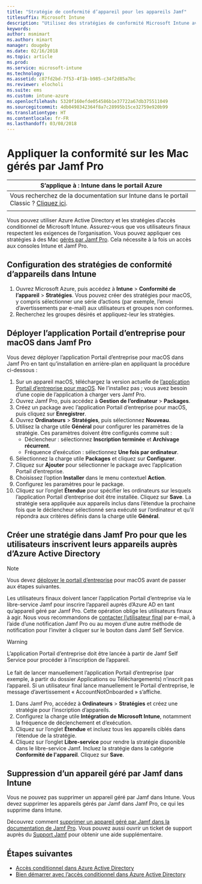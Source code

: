 ```yaml
---
title: "Stratégie de conformité d’appareil pour les appareils Jamf"
titlesuffix: Microsoft Intune
description: "Utilisez des stratégies de conformité Microsoft Intune avec l’accès conditionnel Azure Active Directory pour permettre de sécuriser les appareils gérés par Jamf."
keywords: 
author: msmimart
ms.author: mimart
manager: dougeby
ms.date: 02/16/2018
ms.topic: article
ms.prod: 
ms.service: microsoft-intune
ms.technology: 
ms.assetid: c87fd2bd-7f53-4f1b-b985-c34f2d85a7bc
ms.reviewer: elocholi
ms.suite: ems
ms.custom: intune-azure
ms.openlocfilehash: 5320f160efde054586b1e37722a67db375511049
ms.sourcegitcommit: 4db0498342364f8a7c28995b15ce32759e920b99
ms.translationtype: HT
ms.contentlocale: fr-FR
ms.lasthandoff: 03/08/2018
---
```

# <a name="enforce-compliance-on-macs-managed-with-jamf-pro"></a>Appliquer la conformité sur les Mac gérés par Jamf Pro

|S’applique à : Intune dans le portail Azure |
|--|
|Vous recherchez de la documentation sur Intune dans le portail Classic ? [Cliquez ici](/intune/introduction-intune?toc=/intune-classic/toc.json).|
| |

Vous pouvez utiliser Azure Active Directory et les stratégies d’accès conditionnel de Microsoft Intune. Assurez-vous que vos utilisateurs finaux respectent les exigences de l’organisation. Vous pouvez appliquer ces stratégies à des Mac [gérés par Jamf Pro](conditional-access-integrate-jamf.md). Cela nécessite à la fois un accès aux consoles Intune et Jamf Pro.

## <a name="set-up-device-compliance-policies-in-intune"></a>Configuration des stratégies de conformité d’appareils dans Intune

1. Ouvrez Microsoft Azure, puis accédez à **Intune** > **Conformité de l’appareil** > **Stratégies**. Vous pouvez créer des stratégies pour macOS, y compris sélectionner une série d’actions (par exemple, l’envoi d’avertissements par e-mail) aux utilisateurs et groupes non conformes.
2. Recherchez les groupes désirés et appliquez-leur les stratégies.

## <a name="deploy-the-company-portal-app-for-macos-in-jamf-pro"></a>Déployer l’application Portail d’entreprise pour macOS dans Jamf Pro

Vous devez déployer l’application Portail d’entreprise pour macOS dans Jamf Pro en tant qu’installation en arrière-plan en appliquant la procédure ci-dessous :

1. Sur un appareil macOS, téléchargez la version actuelle de [l’application Portail d’entreprise pour macOS](https://go.microsoft.com/fwlink/?linkid=862280). Ne l’installez pas ; vous avez besoin d’une copie de l’application à charger vers Jamf Pro.
2. Ouvrez Jamf Pro, puis accédez à **Gestion de l’ordinateur** > **Packages**.
3. Créez un package avec l’application Portail d’entreprise pour macOS, puis cliquez sur **Enregistrer**.
4. Ouvrez **Ordinateurs** > **Stratégies**, puis sélectionnez **Nouveau**.
5. Utilisez la charge utile **Général** pour configurer les paramètres de la stratégie. Ces paramètres doivent être configurés comme suit :
   - Déclencheur : sélectionnez **Inscription terminée** et **Archivage récurrent**.
   - Fréquence d’exécution : sélectionnez **Une fois par ordinateur**.
6. Sélectionnez la charge utile **Packages** et cliquez sur **Configurer**.
7. Cliquez sur **Ajouter** pour sélectionner le package avec l’application Portail d’entreprise.
8. Choisissez l’option **Installer** dans le menu contextuel **Action**.
9. Configurez les paramètres pour le package.
10. Cliquez sur l’onglet **Étendue** pour spécifier les ordinateurs sur lesquels l’application Portail d’entreprise doit être installée. Cliquez sur **Save**. La stratégie sera appliquée aux appareils inclus dans l’étendue la prochaine fois que le déclencheur sélectionné sera exécuté sur l’ordinateur et qu’il répondra aux critères définis dans la charge utile **Général**.

## <a name="create-a-policy-in-jamf-pro-to-have-users-register-their-devices-with-azure-active-directory"></a>Créer une stratégie dans Jamf Pro pour que les utilisateurs inscrivent leurs appareils auprès d’Azure Active Directory

> [!NOTE]
> Vous devez [déployer le portail d’entreprise](conditional-access-assign-jamf.md#require-the-company-portal-app-for-macos) pour macOS avant de passer aux étapes suivantes.  

Les utilisateurs finaux doivent lancer l’application Portail d’entreprise via le libre-service Jamf pour inscrire l’appareil auprès d’Azure AD en tant qu’appareil géré par Jamf Pro. Cette opération oblige les utilisateurs finaux à agir. Nous vous recommandons de [contacter l’utilisateur final](end-user-educate.md) par e-mail, à l’aide d’une notification Jamf Pro ou au moyen d’une autre méthode de notification pour l’inviter à cliquer sur le bouton dans Jamf Self Service.

> [!WARNING]
> L’application Portail d’entreprise doit être lancée à partir de Jamf Self Service pour procéder à l’inscription de l’appareil. <br><br>Le fait de lancer manuellement l’application Portail d’entreprise (par exemple, à partir du dossier Applications ou Téléchargements) n’inscrit pas l’appareil. Si un utilisateur final lance manuellement le Portail d’entreprise, le message d’avertissement « AccountNotOnboarded » s’affiche.

1. Dans Jamf Pro, accédez à **Ordinateurs** > **Stratégies** et créez une stratégie pour l’inscription d’appareils.
2. Configurez la charge utile **Intégration de Microsoft Intune**, notamment la fréquence de déclenchement et d’exécution.
3. Cliquez sur l’onglet **Étendue** et incluez tous les appareils ciblés dans l’étendue de la stratégie.
4. Cliquez sur l’onglet **Libre-service** pour rendre la stratégie disponible dans le libre-service Jamf. Incluez la stratégie dans la catégorie **Conformité de l'appareil**. Cliquez sur **Save**.

## <a name="removing-a-jamf-managed-device-from-intune"></a>Suppression d’un appareil géré par Jamf dans Intune

Vous ne pouvez pas supprimer un appareil géré par Jamf dans Intune. Vous devez supprimer les appareils gérés par Jamf dans Jamf Pro, ce qui les supprime dans Intune. 

Découvrez comment [supprimer un appareil géré par Jamf dans la documentation de Jamf Pro](https://www.jamf.com/jamf-nation/articles/80/unmanaging-computers-while-preserving-their-inventory-information). Vous pouvez aussi ouvrir un ticket de support auprès du [Support Jamf](https://www.jamf.com/support/) pour obtenir une aide supplémentaire. 

## <a name="next-steps"></a>Étapes suivantes

- [Accès conditionnel dans Azure Active Directory](https://docs.microsoft.com/azure/active-directory/active-directory-conditional-access-azure-portal)
- [Bien démarrer avec l’accès conditionnel dans Azure Active Directory](https://docs.microsoft.com/azure/active-directory/active-directory-conditional-access-azure-portal-get-started)
